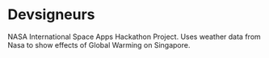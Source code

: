 # Devsigneurs

NASA International Space Apps Hackathon Project. Uses weather data from Nasa to show effects of Global Warming on Singapore. 
